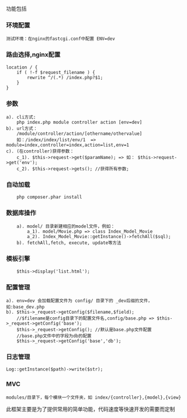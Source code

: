 功能包括
### 环境配置
	测试环境：在nginx的fastcgi.conf中配置 ENV=dev
### 路由选择,nginx配置
	location / {
		if ( !-f $request_filename ) {
			rewrite ^/(.*) /index.php?$1;
		}
	}
### 参数
	a). cli方式:
		php index.php module controller action [env=dev]
	b). url方式：
		/module/controller/action/[othername/othervalue]
		如：/index/index/list/env/1  => module=index,controller=index,action=list,env=1
	c). (在controller)获得参数：
		c_1). $this->request->get($paramName); => 如： $this->request->get('env');
		c_2). $this->request->gets(); //获得所有参数;
### 自动加载
		php composer.phar install
### 数据库操作
		a). model/ 目录新建相应的model文件，例如：
			a_1). model/Movie.php => class Index_Model_Movie
			a_2). Index_Model_Movie::getInstance()->fetchAll($sql);
		b). fetchAll,fetch, execute, update等方法
					
### 模板引擎
		$this->display('list.html');
### 配置管理
	a). env=dev 会加载配置文件为 config/ 目录下的 _dev后缀的文件，如:base_dev.php
	b). $this->_request->getConfig($filename,$field);
		//$filename是config目录下的配置文件名,config/base.php => $this->_request->getConfig('base');
		$this->_request->getConfig(); //默认是base.php文件配置
		//base.php文件中的字段为db的配置
		$this->_request->getConfig('base','db');
	 
### 日志管理
	Log::getInstance($path)->write($str);
	
### MVC
	modules/目录下，每个模块一个文件夹，如 index/{controller},{model},{view}


此框架主要是为了提供常用的简单功能，代码速度等快速开发的需要而定制
